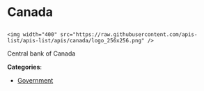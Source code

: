 # Canada<p align="center">
    <img width="400" src="https://raw.githubusercontent.com/apis-list/apis-list/apis/canada/logo_256x256.png" />
</p>

Central bank of Canada

**Categories**:

- [Government](https://github/apis-list/apis-list#government)






